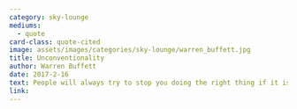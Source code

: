 ```yaml
---
category: sky-lounge
mediums:
  - quote
card-class: quote-cited
image: assets/images/categories/sky-lounge/warren_buffett.jpg
title: Unconventionality
author: Warren Buffett
date: 2017-2-16
text: People will always try to stop you doing the right thing if it is unconventional.
link:
---
```

